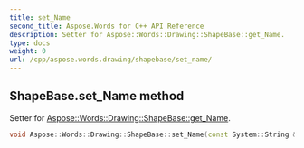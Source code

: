 ```yaml
---
title: set_Name
second_title: Aspose.Words for C++ API Reference
description: Setter for Aspose::Words::Drawing::ShapeBase::get_Name. 
type: docs
weight: 0
url: /cpp/aspose.words.drawing/shapebase/set_name/
---
```

## ShapeBase.set_Name method


Setter for [Aspose::Words::Drawing::ShapeBase::get_Name](../get_name/).

```cpp
void Aspose::Words::Drawing::ShapeBase::set_Name(const System::String &value)
```

